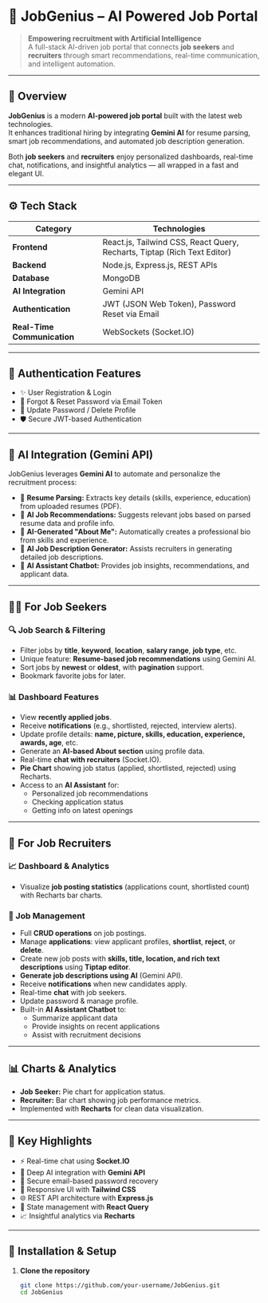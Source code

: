 # 🚀 JobGenius – AI Powered Job Portal

> **Empowering recruitment with Artificial Intelligence**  
> A full-stack AI-driven job portal that connects **job seekers** and **recruiters** through smart recommendations, real-time communication, and intelligent automation.

---

## 🧠 Overview

**JobGenius** is a modern **AI-powered job portal** built with the latest web technologies.  
It enhances traditional hiring by integrating **Gemini AI** for resume parsing, smart job recommendations, and automated job description generation.  

Both **job seekers** and **recruiters** enjoy personalized dashboards, real-time chat, notifications, and insightful analytics — all wrapped in a fast and elegant UI.

---

## ⚙️ Tech Stack

| Category | Technologies |
|-----------|---------------|
| **Frontend** | React.js, Tailwind CSS, React Query, Recharts, Tiptap (Rich Text Editor) |
| **Backend** | Node.js, Express.js, REST APIs |
| **Database** | MongoDB |
| **AI Integration** | Gemini API |
| **Authentication** | JWT (JSON Web Token), Password Reset via Email |
| **Real-Time Communication** | WebSockets (Socket.IO) |

---

## 🔐 Authentication Features

- ✨ User Registration & Login  
- 🔄 Forgot & Reset Password via Email Token  
- 🔑 Update Password / Delete Profile  
- 🛡️ Secure JWT-based Authentication  

---

## 🤖 AI Integration (Gemini API)

JobGenius leverages **Gemini AI** to automate and personalize the recruitment process:

- 🧾 **Resume Parsing:** Extracts key details (skills, experience, education) from uploaded resumes (PDF).  
- 💼 **AI Job Recommendations:** Suggests relevant jobs based on parsed resume data and profile info.  
- 🧠 **AI-Generated "About Me":** Automatically creates a professional bio from skills and experience.  
- 📝 **AI Job Description Generator:** Assists recruiters in generating detailed job descriptions.  
- 💬 **AI Assistant Chatbot:** Provides job insights, recommendations, and applicant data.

---

## 👨‍💼 For Job Seekers

### 🔍 Job Search & Filtering
- Filter jobs by **title**, **keyword**, **location**, **salary range**, **job type**, etc.  
- Unique feature: **Resume-based job recommendations** using Gemini AI.  
- Sort jobs by **newest** or **oldest**, with **pagination** support.  
- Bookmark favorite jobs for later.  

### 📊 Dashboard Features
- View **recently applied jobs**.  
- Receive **notifications** (e.g., shortlisted, rejected, interview alerts).  
- Update profile details: **name, picture, skills, education, experience, awards, age**, etc.  
- Generate an **AI-based About section** using profile data.  
- Real-time **chat with recruiters** (Socket.IO).  
- **Pie Chart** showing job status (applied, shortlisted, rejected) using Recharts.  
- Access to an **AI Assistant** for:
  - Personalized job recommendations  
  - Checking application status  
  - Getting info on latest openings  

---

## 🏢 For Job Recruiters

### 📈 Dashboard & Analytics
- Visualize **job posting statistics** (applications count, shortlisted count) with Recharts bar charts.

### 💼 Job Management
- Full **CRUD operations** on job postings.  
- Manage **applications**: view applicant profiles, **shortlist**, **reject**, or **delete**.  
- Create new job posts with **skills, title, location, and rich text descriptions** using **Tiptap editor**.  
- **Generate job descriptions using AI** (Gemini API).  
- Receive **notifications** when new candidates apply.  
- Real-time **chat** with job seekers.  
- Update password & manage profile.  
- Built-in **AI Assistant Chatbot** to:
  - Summarize applicant data  
  - Provide insights on recent applications  
  - Assist with recruitment decisions  

---

## 📊 Charts & Analytics

- **Job Seeker:** Pie chart for application status.  
- **Recruiter:** Bar chart showing job performance metrics.  
- Implemented with **Recharts** for clean data visualization.

---

## 🧩 Key Highlights

- ⚡ Real-time chat using **Socket.IO**  
- 🧠 Deep AI integration with **Gemini API**  
- 💌 Secure email-based password recovery  
- 🔄 Responsive UI with **Tailwind CSS**  
- 🌐 REST API architecture with **Express.js**  
- 🧺 State management with **React Query**  
- 📈 Insightful analytics via **Recharts**

---

## 🚀 Installation & Setup

1. **Clone the repository**
   ```bash
   git clone https://github.com/your-username/JobGenius.git
   cd JobGenius
